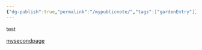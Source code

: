 ```yaml
---
{"dg-publish":true,"permalink":"/mypublicnote/","tags":["gardenEntry"]}
---
```


test

[mysecondpage](mysecondnote)